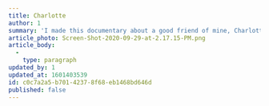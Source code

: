 ```yaml
---
title: Charlotte
author: 1
summary: 'I made this documentary about a good friend of mine, Charlotte, who is an aspiring musician and is one of the most talented people I know'
article_photo: Screen-Shot-2020-09-29-at-2.17.15-PM.png
article_body:
  -
    type: paragraph
updated_by: 1
updated_at: 1601403539
id: c0c7a2a5-b701-4237-8f68-eb1468bd646d
published: false
---
```

